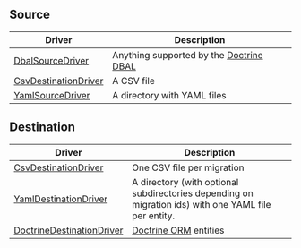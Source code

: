 Source
------
<table>
    <thead>
        <tr>
            <th>Driver</th>
            <th>Description</th>
        </tr>
    </thead>
    <tbody>
        <tr>
            <td><a href="Source/DbalSourceDriver">DbalSourceDriver</a></td>
            <td>Anything supported by the <a href="https://www.doctrine-project.org/projects/doctrine-dbal/en/current/reference/introduction.html#introduction">Doctrine DBAL</a>
        </tr>
        <tr>
            <td><a href="Source/CsvSourceDriver">CsvDestinationDriver</a></td>
            <td>A CSV file</td>
        </tr>
        <tr>
            <td><a href="Source/YamlSourceDriver">YamlSourceDriver</a></td>
            <td>A directory with YAML files</td>
        </tr>
    </tbody>
</table>

Destination
-----------
<table>
    <thead>
        <tr>
            <th>Driver</th>
            <th>Description</th>
        </tr>
    </thead>
    <tbody>
        <tr>
            <td><a href="Destination/CsvDestinationDriver">CsvDestinationDriver</a></td>
            <td>One CSV file per migration</td>
        </tr>
        <tr>
            <td><a href="Destination/YamlDestinationDriver">YamlDestinationDriver</a></td>
            <td>A directory (with optional subdirectories depending on migration ids) with one YAML file per entity.</td>
        </tr>
        <tr>
            <td><a href="Destination/DoctrineDestinationDriver">DoctrineDestinationDriver</a></td>
            <td><a href="https://www.doctrine-project.org/projects/doctrine-orm/en/current/index.html">Doctrine ORM</a> entities</td>
        </tr>
    </tbody>
</table>
